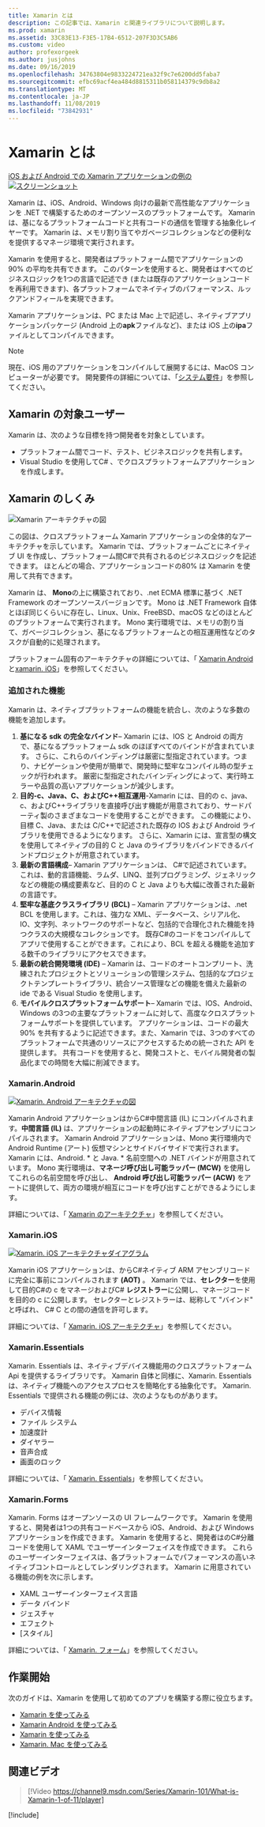 ```yaml
---
title: Xamarin とは
description: この記事では、Xamarin と関連ライブラリについて説明します。
ms.prod: xamarin
ms.assetid: 33C83E13-F3E5-17B4-6512-207F3D3C5AB6
ms.custom: video
author: profexorgeek
ms.author: jusjohns
ms.date: 09/16/2019
ms.openlocfilehash: 34763804e9833224721ea32f9c7e6200dd5faba7
ms.sourcegitcommit: efbc69acf4ea484d8815311b058114379c9db8a2
ms.translationtype: MT
ms.contentlocale: ja-JP
ms.lasthandoff: 11/08/2019
ms.locfileid: "73842931"
---
```

# <a name="what-is-xamarin"></a>Xamarin とは

[iOS および Android での Xamarin アプリケーションの例の ![スクリーンショット](what-is-xamarin-images/xamarin-app-cropped.png)](what-is-xamarin-images/xamarin-app.png#lightbox)

Xamarin は、iOS、Android、Windows 向けの最新で高性能なアプリケーションを .NET で構築するためのオープンソースのプラットフォームです。 Xamarin は、基になるプラットフォームコードと共有コードの通信を管理する抽象化レイヤーです。 Xamarin は、メモリ割り当てやガベージコレクションなどの便利なを提供するマネージ環境で実行されます。

Xamarin を使用すると、開発者はプラットフォーム間でアプリケーションの90% の平均を共有できます。 このパターンを使用すると、開発者はすべてのビジネスロジックを1つの言語で記述でき (または既存のアプリケーションコードを再利用できます)、各プラットフォームでネイティブのパフォーマンス、ルックアンドフィールを実現できます。

Xamarin アプリケーションは、PC または Mac 上で記述し、ネイティブアプリケーションパッケージ (Android 上の**apk**ファイルなど)、または iOS 上の**ipa**ファイルとしてコンパイルできます。

> [!NOTE]
> 現在、iOS 用のアプリケーションをコンパイルして展開するには、MacOS コンピューターが必要です。 開発要件の詳細については、「[システム要件](~/cross-platform/get-started/requirements.md#macos-requirements)」を参照してください。

## <a name="who-xamarin-is-for"></a>Xamarin の対象ユーザー

Xamarin は、次のような目標を持つ開発者を対象としています。

- プラットフォーム間でコード、テスト、ビジネスロジックを共有します。
- Visual Studio を使用してC# 、でクロスプラットフォームアプリケーションを作成します。

## <a name="how-xamarin-works"></a>Xamarin のしくみ

![Xamarin アーキテクチャの図](what-is-xamarin-images/xamarin-architecture.png)

この図は、クロスプラットフォーム Xamarin アプリケーションの全体的なアーキテクチャを示しています。 Xamarin では、プラットフォームごとにネイティブ UI を作成し、プラットフォーム間C#で共有されるのビジネスロジックを記述できます。 ほとんどの場合、アプリケーションコードの80% は Xamarin を使用して共有できます。

Xamarin は、 **Mono**の上に構築されており、.net ECMA 標準に基づく .NET Framework のオープンソースバージョンです。 Mono は .NET Framework 自体とほぼ同じくらいに存在し、Linux、Unix、FreeBSD、macOS などのほとんどのプラットフォームで実行されます。 Mono 実行環境では、メモリの割り当て、ガベージコレクション、基になるプラットフォームとの相互運用性などのタスクが自動的に処理されます。

プラットフォーム固有のアーキテクチャの詳細については、「 [Xamarin Android](#xamarinandroid)と[xamarin. iOS](#xamarinios)」を参照してください。

### <a name="added-features"></a>追加された機能

Xamarin は、ネイティブプラットフォームの機能を統合し、次のような多数の機能を追加します。

1. **基になる sdk の完全なバインド**– Xamarin には、IOS と Android の両方で、基になるプラットフォーム sdk のほぼすべてのバインドが含まれています。 さらに、これらのバインディングは厳密に型指定されています。つまり、ナビゲーションや使用が簡単で、開発時に堅牢なコンパイル時の型チェックが行われます。 厳密に型指定されたバインディングによって、実行時エラーや品質の高いアプリケーションが減少します。
1. **目的-c、Java、C、およびC++相互運用**-Xamarin には、目的の c、java、c、およびC++ライブラリを直接呼び出す機能が用意されており、サードパーティ製のさまざまなコードを使用することができます。 この機能により、目標 C、Java、または C/C++で記述された既存の IOS および Android ライブラリを使用できるようになります。 さらに、Xamarin には、宣言型の構文を使用してネイティブの目的 C と Java のライブラリをバインドできるバインドプロジェクトが用意されています。
1. **最新の言語構成**– Xamarin アプリケーションは、 C#で記述されています。これは、動的言語機能、ラムダ、LINQ、並列プログラミング、ジェネリックなどの機能の構成要素など、目的の C と Java よりも大幅に改善された最新の言語です。
1. **堅牢な基底クラスライブラリ (BCL)** – Xamarin アプリケーションは、.net BCL を使用します。これは、強力な XML、データベース、シリアル化、IO、文字列、ネットワークのサポートなど、包括的で合理化された機能を持つクラスの大規模なコレクションです。 既存C#のコードをコンパイルしてアプリで使用することができます。これにより、BCL を超える機能を追加する数千のライブラリにアクセスできます。
1. **最新の統合開発環境 (IDE)** – Xamarin は、コードのオートコンプリート、洗練されたプロジェクトとソリューションの管理システム、包括的なプロジェクトテンプレートライブラリ、統合ソース管理などの機能を備えた最新の ide である Visual Studio を使用します。
1. **モバイルクロスプラットフォームサポート**– Xamarin では、IOS、Android、Windows の3つの主要なプラットフォームに対して、高度なクロスプラットフォームサポートを提供しています。 アプリケーションは、コードの最大90% を共有するように記述できます。また、Xamarin では、3つのすべてのプラットフォームで共通のリソースにアクセスするための統一された API を提供します。 共有コードを使用すると、開発コストと、モバイル開発者の製品化までの時間を大幅に削減できます。

### <a name="xamarinandroid"></a>Xamarin.Android

[![Xamarin. Android アーキテクチャの図](what-is-xamarin-images/android-architecture-cropped.png)](what-is-xamarin-images/android-architecture.png#lightbox)

Xamarin Android アプリケーションはからC#中間言語 (IL) にコンパイルされます。**中間言語 (IL)** は、アプリケーションの起動時にネイティブアセンブリにコンパイルされます。 Xamarin Android アプリケーションは、Mono 実行環境内で Android Runtime (アート) 仮想マシンとサイドバイサイドで実行されます。 Xamarin には、Android. * と Java. * 名前空間への .NET バインドが用意されています。 Mono 実行環境は、**マネージ呼び出し可能ラッパー (MCW)** を使用してこれらの名前空間を呼び出し、 **Android 呼び出し可能ラッパー (ACW)** をアートに提供して、両方の環境が相互にコードを呼び出すことができるようにします。

詳細については、「 [Xamarin のアーキテクチャ](~/android/internals/architecture.md)」を参照してください。

### <a name="xamarinios"></a>Xamarin.iOS

[![Xamarin. iOS アーキテクチャダイアグラム](what-is-xamarin-images/ios-architecture-cropped.png)](what-is-xamarin-images/ios-architecture.png#lightbox)

Xamarin iOS アプリケーションは、からC#ネイティブ ARM アセンブリコードに完全に事前にコンパイルされます **(AOT)** 。 Xamarin では、**セレクター**を使用して目的C#の c をマネージおよびC# **レジストラー**に公開し、マネージコードを目的の c に公開します。 セレクターとレジストラーは、総称して "バインド" と呼ばれ、 C# C との間の通信を許可します。

詳細については、「 [Xamarin. iOS アーキテクチャ](~/ios/internals/architecture.md)」を参照してください。

### <a name="xamarinessentials"></a>Xamarin.Essentials

Xamarin. Essentials は、ネイティブデバイス機能用のクロスプラットフォーム Api を提供するライブラリです。 Xamarin 自体と同様に、Xamarin. Essentials は、ネイティブ機能へのアクセスプロセスを簡略化する抽象化です。 Xamarin. Essentials で提供される機能の例には、次のようなものがあります。

- デバイス情報
- ファイル システム
- 加速度計
- ダイヤラー
- 音声合成
- 画面のロック

詳細については、「 [Xamarin. Essentials](~/essentials/index.md)」を参照してください。

### <a name="xamarinforms"></a>Xamarin.Forms

Xamarin. Forms はオープンソースの UI フレームワークです。 Xamarin を使用すると、開発者は1つの共有コードベースから iOS、Android、および Windows アプリケーションを作成できます。 Xamarin を使用すると、開発者はのC#分離コードを使用して XAML でユーザーインターフェイスを作成できます。 これらのユーザーインターフェイスは、各プラットフォームでパフォーマンスの高いネイティブコントロールとしてレンダリングされます。 Xamarin に用意されている機能の例を次に示します。

- XAML ユーザーインターフェイス言語
- データ バインド
- ジェスチャ
- エフェクト
- [スタイル]

詳細については、「 [Xamarin. フォーム](~/xamarin-forms/index.yml)」を参照してください。

## <a name="get-started"></a>作業開始

次のガイドは、Xamarin を使用して初めてのアプリを構築する際に役立ちます。

- [Xamarin を使ってみる](~/xamarin-forms/index.yml)
- [Xamarin Android を使ってみる](~/android/index.yml)
- [Xamarin を使ってみる](~/ios/index.yml)
- [Xamarin. Mac を使ってみる](~/mac/index.yml)

## <a name="related-video"></a>関連ビデオ

> [!Video https://channel9.msdn.com/Series/Xamarin-101/What-is-Xamarin-1-of-11/player]

[!include[](~/essentials/includes/xamarin-show-essentials.md)]
